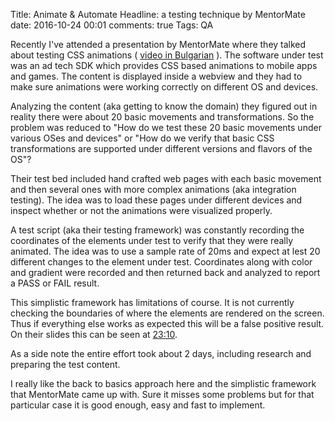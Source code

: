 Title: Animate & Automate
Headline: a testing technique by MentorMate
date: 2016-10-24 00:01
comments: true
Tags: QA

Recently I've attended a presentation by MentorMate where they talked about
testing CSS animations (
[video in Bulgarian](https://www.youtube.com/watch?v=MIxzzfFBR8o&list=PLFjlI7p-h1hxBP3cIjEqePSeoBDHud5Db&index=6)
). The software under test was an ad tech SDK which
provides CSS based animations to mobile apps and games. The content
is displayed inside a webview and they had to make sure animations were
working correctly on different OS and devices.

Analyzing the content (aka getting to know the domain) they figured out
in reality there were about 20 basic movements and transformations. So the
problem was reduced to "How do we test these 20 basic movements under
various OSes and devices" or "How do we verify that basic CSS transformations
are supported under different versions and flavors of the OS"?

Their test bed included hand crafted web pages with each basic movement
and then several ones with more complex animations (aka integration testing).
The idea was to load
these pages under different devices and inspect whether or not the animations
were visualized properly.

A test script (aka their testing framework) was constantly recording the
coordinates of the elements under test to verify that they were really animated.
The idea was to use a sample rate of 20ms and expect at lest 20 different changes
to the element under test. Coordinates along with color and gradient were recorded
and then returned back and analyzed to report a PASS or FAIL result.

This simplistic framework has limitations of course. It is not currently checking
the boundaries of where the elements are rendered on the screen. Thus if everything
else works as expected this will be a false positive result. On their slides
this can be seen at [23:10](https://youtu.be/MIxzzfFBR8o?t=23m10s).

As a side note the entire effort took about 2 days, including research and preparing
the test content.

I really like the back to basics approach here and the simplistic framework that
MentorMate came up with. Sure it misses some problems but for that particular case
it is good enough, easy and fast to implement.

